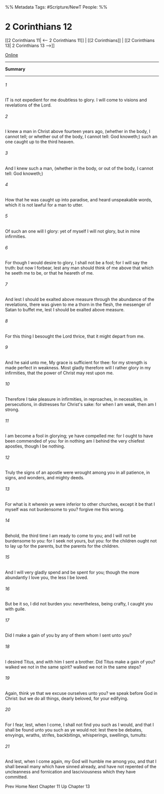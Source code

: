 
%% Metadata
Tags: #Scripture/NewT
People: 
%%
# 2 Corinthians 12
[[2 Corinthians 11| <-- 2 Corinthians 11]] | [[2 Corinthians]] | [[2 Corinthians 13| 2 Corinthians 13 -->]]

[Online](https://churchofjesuschrist.org/study/scriptures/nt/2-cor/12?lang=eng)

---
__Summary__



---
###### 1
IT is not expedient for me doubtless to glory. I will come to visions and revelations of the Lord.
###### 2
I knew a man in Christ above fourteen years ago, (whether in the body, I cannot tell; or whether out of the body, I cannot tell: God knoweth;) such an one caught up to the third heaven.
###### 3
And I knew such a man, (whether in the body, or out of the body, I cannot tell: God knoweth;)
###### 4
How that he was caught up into paradise, and heard unspeakable words, which it is not lawful for a man to utter.
###### 5
Of such an one will I glory: yet of myself I will not glory, but in mine infirmities.
###### 6
For though I would desire to glory, I shall not be a fool; for I will say the truth: but now I forbear, lest any man should think of me above that which he seeth me to be, or that he heareth of me.
###### 7
And lest I should be exalted above measure through the abundance of the revelations, there was given to me a thorn in the flesh, the messenger of Satan to buffet me, lest I should be exalted above measure.
###### 8
For this thing I besought the Lord thrice, that it might depart from me.
###### 9
And he said unto me, My grace is sufficient for thee: for my strength is made perfect in weakness. Most gladly therefore will I rather glory in my infirmities, that the power of Christ may rest upon me.
###### 10
Therefore I take pleasure in infirmities, in reproaches, in necessities, in persecutions, in distresses for Christ's sake: for when I am weak, then am I strong.
###### 11
I am become a fool in glorying; ye have compelled me: for I ought to have been commended of you: for in nothing am I behind the very chiefest apostles, though I be nothing.
###### 12
Truly the signs of an apostle were wrought among you in all patience, in signs, and wonders, and mighty deeds.
###### 13
For what is it wherein ye were inferior to other churches, except it be that I myself was not burdensome to you? forgive me this wrong.
###### 14
Behold, the third time I am ready to come to you; and I will not be burdensome to you: for I seek not yours, but you: for the children ought not to lay up for the parents, but the parents for the children.
###### 15
And I will very gladly spend and be spent for you; though the more abundantly I love you, the less I be loved.
###### 16
But be it so, I did not burden you: nevertheless, being crafty, I caught you with guile.
###### 17
Did I make a gain of you by any of them whom I sent unto you?
###### 18
I desired Titus, and with him I sent a brother. Did Titus make a gain of you? walked we not in the same spirit? walked we not in the same steps?
###### 19
Again, think ye that we excuse ourselves unto you? we speak before God in Christ: but we do all things, dearly beloved, for your edifying.
###### 20
For I fear, lest, when I come, I shall not find you such as I would, and that I shall be found unto you such as ye would not: lest there be debates, envyings, wraths, strifes, backbitings, whisperings, swellings, tumults:
###### 21
And lest, when I come again, my God will humble me among you, and that I shall bewail many which have sinned already, and have not repented of the uncleanness and fornication and lasciviousness which they have committed.

Prev
Home
Next
Chapter 11
Up
Chapter 13



